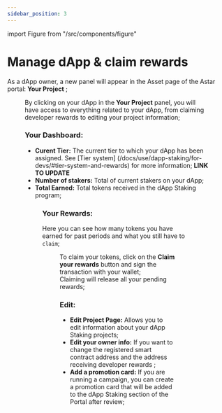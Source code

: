 ```yaml
---
sidebar_position: 3
---
```


import Figure from "/src/components/figure"

# Manage dApp & claim rewards

As a dApp owner, a new panel will appear in the Asset page of the Astar portal: **Your Project** ;

<Figure src={require('/docs/use/how-to-guides/layer-1/dapp-staking/for-devs/img/Project.png').default} width="90%" />

By clicking on your dApp in the **Your Project** panel, you will have access to everything related to your dApp, from claiming developer rewards to editing your project information;

### Your Dashboard:

- **Curent Tier:** The current tier to which your dApp has been assigned. See [Tier system] (/docs/use/dapp-staking/for-devs/#tier-system-and-rewards) for more information;  **LINK TO UPDATE**
- **Number of stakers:** Total of current stakers on your dApp;
- **Total Earned:** Total tokens received in the dApp Staking program;

<Figure src={require('/docs/use/how-to-guides/layer-1/dapp-staking/for-devs/img/dApp_owner_page.png').default} width="90%" />

### Your Rewards:

Here you can see how many tokens you have earned for past periods and what you still have to `claim`;

<Figure src={require('/docs/use/how-to-guides/layer-1/dapp-staking/for-devs/img/dApp_rewards.png').default} width="100%" />

To claim your tokens, click on the **Claim your rewards** button and sign the transaction with your wallet;  
Claiming will release all your pending rewards;

### Edit:

- **Edit Project Page:** Allows you to edit information about your dApp Staking projects;
- **Edit your owner info:** If you want to change the registered smart contract address and the address receiving developer rewards ;
- **Add a promotion card:** If you are running a campaign, you can create a promotion card that will be added to the dApp Staking section of the Portal after review;

<Figure src={require('/docs/use/how-to-guides/layer-1/dapp-staking/for-devs/img/dApp_owner_page_2.png').default} width="85%" />